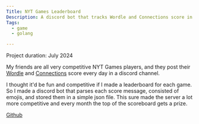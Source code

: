 ```yaml
---
Title: NYT Games Leaderboard
Description: A discord bot that tracks Wordle and Connections score in a Discord server
Tags:
  - game
  - golang

---
```


Project duration: July 2024

My friends are all very competitive NYT Games players, and they post their
[Wordle](https://www.nytimes.com/games/wordle/index.html) and
[Connections](https://www.nytimes.com/games/connections) score every day in a
discord channel.

I thought it'd be fun and competitive if I made a leaderboard for each game. So
I made a discord bot that parses each score message, consisted of emojis, and
stored them in a simple json file. This sure made the server a lot more
competitive and every month the top of the scoreboard gets a prize.

[Github](https://github.com/ezrizhu/nyt-leaderboard)
